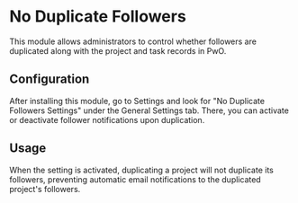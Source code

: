 # No Duplicate Followers

This module allows administrators to control whether followers are duplicated along with the project and task records in PwO.

## Configuration

After installing this module, go to Settings and look for "No Duplicate Followers Settings" under the General Settings tab. There, you can activate or deactivate follower notifications upon duplication.

## Usage

When the setting is activated, duplicating a project will not duplicate its followers, preventing automatic email notifications to the duplicated project's followers.
